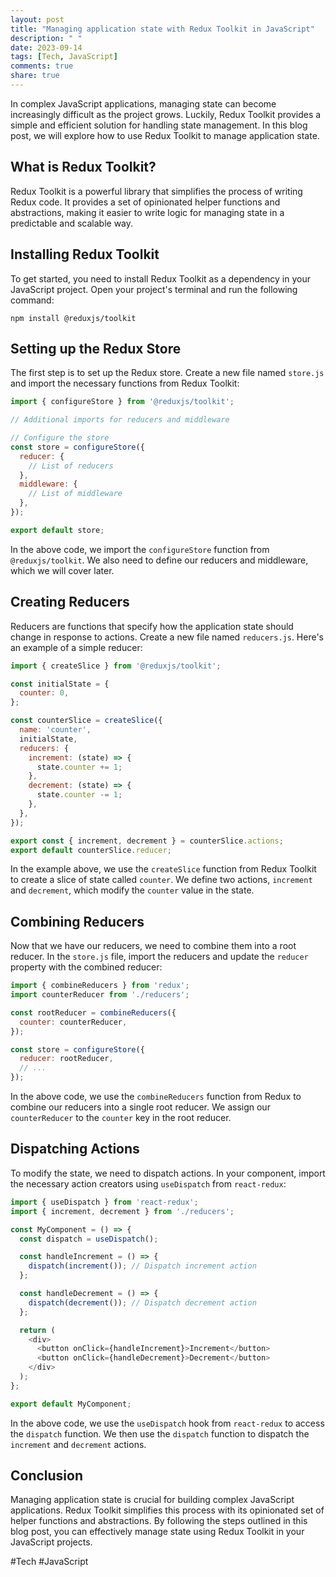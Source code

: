 ```yaml
---
layout: post
title: "Managing application state with Redux Toolkit in JavaScript"
description: " "
date: 2023-09-14
tags: [Tech, JavaScript]
comments: true
share: true
---
```


In complex JavaScript applications, managing state can become increasingly difficult as the project grows. Luckily, Redux Toolkit provides a simple and efficient solution for handling state management. In this blog post, we will explore how to use Redux Toolkit to manage application state.

## What is Redux Toolkit?

Redux Toolkit is a powerful library that simplifies the process of writing Redux code. It provides a set of opinionated helper functions and abstractions, making it easier to write logic for managing state in a predictable and scalable way.

## Installing Redux Toolkit

To get started, you need to install Redux Toolkit as a dependency in your JavaScript project. Open your project's terminal and run the following command:

```shell
npm install @reduxjs/toolkit
```

## Setting up the Redux Store

The first step is to set up the Redux store. Create a new file named `store.js` and import the necessary functions from Redux Toolkit:

```javascript
import { configureStore } from '@reduxjs/toolkit';

// Additional imports for reducers and middleware

// Configure the store
const store = configureStore({
  reducer: {
    // List of reducers
  },
  middleware: {
    // List of middleware
  },
});

export default store;
```

In the above code, we import the `configureStore` function from `@reduxjs/toolkit`. We also need to define our reducers and middleware, which we will cover later.

## Creating Reducers

Reducers are functions that specify how the application state should change in response to actions. Create a new file named `reducers.js`. Here's an example of a simple reducer:

```javascript
import { createSlice } from '@reduxjs/toolkit';

const initialState = {
  counter: 0,
};

const counterSlice = createSlice({
  name: 'counter',
  initialState,
  reducers: {
    increment: (state) => {
      state.counter += 1;
    },
    decrement: (state) => {
      state.counter -= 1;
    },
  },
});

export const { increment, decrement } = counterSlice.actions;
export default counterSlice.reducer;
```

In the example above, we use the `createSlice` function from Redux Toolkit to create a slice of state called `counter`. We define two actions, `increment` and `decrement`, which modify the `counter` value in the state.

## Combining Reducers

Now that we have our reducers, we need to combine them into a root reducer. In the `store.js` file, import the reducers and update the `reducer` property with the combined reducer:

```javascript
import { combineReducers } from 'redux';
import counterReducer from './reducers';

const rootReducer = combineReducers({
  counter: counterReducer,
});

const store = configureStore({
  reducer: rootReducer,
  // ...
});
```

In the above code, we use the `combineReducers` function from Redux to combine our reducers into a single root reducer. We assign our `counterReducer` to the `counter` key in the root reducer.

## Dispatching Actions

To modify the state, we need to dispatch actions. In your component, import the necessary action creators using `useDispatch` from `react-redux`:

```javascript
import { useDispatch } from 'react-redux';
import { increment, decrement } from './reducers';

const MyComponent = () => {
  const dispatch = useDispatch();

  const handleIncrement = () => {
    dispatch(increment()); // Dispatch increment action
  };

  const handleDecrement = () => {
    dispatch(decrement()); // Dispatch decrement action
  };

  return (
    <div>
      <button onClick={handleIncrement}>Increment</button>
      <button onClick={handleDecrement}>Decrement</button>
    </div>
  );
};

export default MyComponent;
```

In the above code, we use the `useDispatch` hook from `react-redux` to access the `dispatch` function. We then use the `dispatch` function to dispatch the `increment` and `decrement` actions.

## Conclusion

Managing application state is crucial for building complex JavaScript applications. Redux Toolkit simplifies this process with its opinionated set of helper functions and abstractions. By following the steps outlined in this blog post, you can effectively manage state using Redux Toolkit in your JavaScript projects.

#Tech #JavaScript